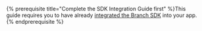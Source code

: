 
{% prerequisite title="Complete the SDK Integration Guide first" %}This guide requires you to have already [integrated the Branch SDK]({{base.url}}/getting-started/sdk-integration-guide) into your app.
{% endprerequisite %}